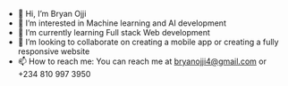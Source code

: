 - 👋 Hi, I’m Bryan Ojji
- 👀 I’m interested in Machine learning and AI development
- 🌱 I’m currently learning Full stack Web development
- 💞️ I’m looking to collaborate on creating a mobile app or creating a fully responsive website
- 📫 How to reach me: You can reach me at bryanojji4@gmail.com or +234 810 997 3950

<!---
bryandevs1/bryandevs1 is a ✨ special ✨ repository because its `README.md` (this file) appears on your GitHub profile.
You can click the Preview link to take a look at your changes.
--->
